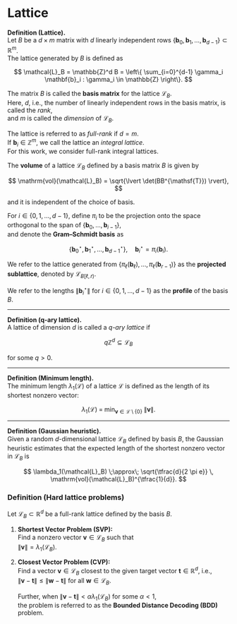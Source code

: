 # Lattice

**Definition (Lattice).**  
Let $B$ be a $d\times m$ matrix with $d$ linearly independent rows $\{\mathbf{b}_0,\mathbf{b}_1,\ldots,\mathbf{b}_{d-1}\}\subset \mathbb{R}^m$.  
The lattice generated by $B$ is defined as

$$
\mathcal{L}_B = \mathbb{Z}^d B 
= \left\{ \sum_{i=0}^{d-1} \gamma_i \mathbf{b}_i : \gamma_i \in \mathbb{Z} \right\}.
$$

The matrix $B$ is called the **basis matrix** for the lattice $\mathcal{L}_B$.  
Here, $d$, i.e., the number of linearly independent rows in the basis matrix, is called the *rank*,  
and $m$ is called the *dimension* of $\mathcal{L}_B$.  

The lattice is referred to as *full-rank* if $d = m$.  
If $\mathbf{b}_i \in \mathbb{Z}^m$, we call the lattice an *integral lattice*.  
For this work, we consider full-rank integral lattices.  

The **volume** of a lattice $\mathcal{L}_B$ defined by a basis matrix $B$ is given by  

$$
\mathrm{vol}(\mathcal{L}_B) = \sqrt{\lvert \det(BB^{\mathsf{T}}) \rvert},
$$

and it is independent of the choice of basis.  

For $i \in \{0,1,\ldots,d-1\}$, define $\pi_i$ to be the projection onto the space orthogonal to the span of $\{\mathbf{b}_0, \ldots, \mathbf{b}_{i-1}\}$,  
and denote the **Gram–Schmidt basis** as  

$$
\{\mathbf{b}_0^\star, \mathbf{b}_1^\star, \ldots, \mathbf{b}_{d-1}^\star\}, \quad 
\mathbf{b}_i^\star = \pi_i(\mathbf{b}_i).
$$

We refer to the lattice generated from $\{ \pi_\ell(\mathbf{b}_\ell), \ldots, \pi_\ell(\mathbf{b}_{r-1})\}$ as the **projected sublattice**, denoted by $\mathcal{L}_{B[\ell,r)}$.  

We refer to the lengths $\lVert \mathbf{b}_i^\star \rVert$ for $i \in \{0,1,\ldots,d-1\}$ as the **profile** of the basis $B$.

---

**Definition (q-ary lattice).**  
A lattice of dimension $d$ is called a *$q$-ary lattice* if  

$$
q\mathbb{Z}^d \subseteq \mathcal{L}_B
$$

for some $q > 0$.

---

**Definition (Minimum length).**  
The minimum length $\lambda_1(\mathcal{L})$ of a lattice $\mathcal{L}$ is defined as the length of its shortest nonzero vector:

$$
\lambda_1(\mathcal{L}) \;=\; \min_{\mathbf{v} \in \mathcal{L} \setminus \{0\}} \; \lVert \mathbf{v} \rVert.
$$

---

**Definition (Gaussian heuristic).**  
Given a random $d$-dimensional lattice $\mathcal{L}_B$ defined by basis $B$, the Gaussian heuristic estimates that the expected length of the shortest nonzero vector in $\mathcal{L}_B$ is

$$
\lambda_1(\mathcal{L}_B) \;\approx\; \sqrt{\tfrac{d}{2 \pi e}} \, \mathrm{vol}(\mathcal{L}_B)^{\tfrac{1}{d}}.
$$


### Definition (Hard lattice problems)

Let $\mathcal{L}_B \subset \mathbb{R}^d$ be a full-rank lattice defined by the basis $B$.

1. **Shortest Vector Problem (SVP):**  
   Find a nonzero vector $\mathbf{v} \in \mathcal{L}_B$ such that  
   $\|\mathbf{v}\| = \lambda_1(\mathcal{L}_B)$.

2. **Closest Vector Problem (CVP):**  
   Find a vector $\mathbf{v} \in \mathcal{L}_B$ closest to the given target vector $\mathbf{t} \in \mathbb{R}^d$, i.e.,  
   $\|\mathbf{v} - \mathbf{t}\| \leq \|\mathbf{w} - \mathbf{t}\|$ for all $\mathbf{w} \in \mathcal{L}_B$.  

   Further, when $\|\mathbf{v} - \mathbf{t}\| < \alpha \lambda_1(\mathcal{L}_B)$ for some $\alpha < 1$,  
   the problem is referred to as the **Bounded Distance Decoding (BDD)** problem.
